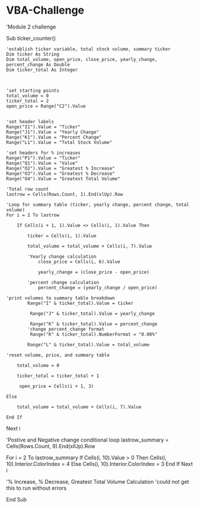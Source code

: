 # VBA-Challenge

'Module 2 challenge

Sub ticker_counter()

    'establish ticker variable, total stock volume, summary ticker
    Dim ticker As String
    Dim total_volume, open_price, close_price, yearly_change, percent_change As Double
    Dim ticker_total As Integer
    
 
 
    'set starting points
    total_volume = 0
    ticker_total = 2
    open_price = Range("C2").Value
    
    
    'set header labels
    Range("I1").Value = "Ticker"
    Range("J1").Value = "Yearly Change"
    Range("K1").Value = "Percent Change"
    Range("L1").Value = "Total Stock Volume"

    'set headers for % increases
    Range("P1").Value = "Ticker"
    Range("Q1").Value = "Value"
    Range("O2").Value = "Greatest % Increase"
    Range("O3").Value = "Greatest % Decrease"
    Range("O4").Value = "Greatest Total Volume"
    
    'Total row count
    lastrow = Cells(Rows.Count, 1).End(xlUp).Row

    'Loop for summary table (ticker, yearly change, percent change, total volume)
    For i = 2 To lastrow
    
        If Cells(i + 1, 1).Value <> Cells(i, 1).Value Then
        
            ticker = Cells(i, 1).Value
        
            total_volume = total_volume + Cells(i, 7).Value
        
            'Yearly change calculation
                close_price = Cells(i, 6).Value
        
                yearly_change = (close_price - open_price)
            
            'percent change calculation
                percent_change = (yearly_change / open_price)
            
    'print volumes to summary table breakdown
            Range("I" & ticker_total).Value = ticker
        
             Range("J" & ticker_total).Value = yearly_change
            
             Range("K" & ticker_total).Value = percent_change
            'change percent_change format
             Range("K" & ticker_total).NumberFormat = "0.00%"
            
            Range("L" & ticker_total).Value = total_volume
          
    'reset volume, price, and summary table
    
        total_volume = 0
        
        ticker_total = ticker_total + 1
        
         open_price = Cells(i + 1, 3)
        
    Else
        
        total_volume = total_volume + Cells(i, 7).Value
        
    End If
    
Next i

'Postive and Negative change conditional loop
  lastrow_summary = Cells(Rows.Count, 9).End(xlUp).Row
  
  For i = 2 To lastrow_summary
    If Cells(i, 10).Value > 0 Then
        Cells(i, 10).Interior.ColorIndex = 4
    Else
        Cells(i, 10).Interior.ColorIndex = 3
    End If
 Next i
 
 '% Increase, % Decrease, Greatest Total Volume Calculation
 'could not get this to run without errors


End Sub

